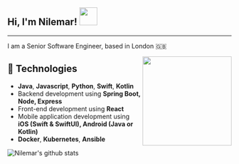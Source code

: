<h2> Hi, I'm Nilemar! <img src="https://i.ibb.co/mCfFsHS/hello.png" width="40px"></h2>
<hr>

<p>I am a Senior Software Engineer, based in London 🇬🇧</p>

<img align="right" src="https://i.ibb.co/PQ3yJsn/dev.png" width="200px"></h2>

## 🚀 Technologies

- **Java**, **Javascript**, **Python**, **Swift**, **Kotlin**
- Backend development using **Spring Boot, Node, Express**
- Front-end development using **React**
- Mobile application development using **iOS (Swift & SwiftUI), Android (Java or Kotlin)**
- **Docker**, **Kubernetes**, **Ansible**

![Nilemar's github stats](https://github-readme-stats.vercel.app/api?username=nilemarbarcelos&theme=dracula&show_icons=true)
